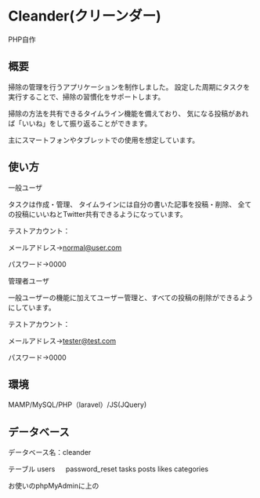 # Cleander(クリーンダー)
PHP自作

## 概要
掃除の管理を行うアプリケーションを制作しました。
設定した周期にタスクを実行することで、掃除の習慣化をサポートします。

掃除の方法を共有できるタイムライン機能を備えており、
気になる投稿があれば「いいね」をして振り返ることができます。

主にスマートフォンやタブレットでの使用を想定しています。

## 使い方
一般ユーザ

タスクは作成・管理、
タイムラインには自分の書いた記事を投稿・削除、
全ての投稿にいいねとTwitter共有できるようになっています。

テストアカウント：

メールアドレス→normal@user.com

パスワード→0000

管理者ユーザ

一般ユーザーの機能に加えてユーザー管理と、すべての投稿の削除ができるようにしています。

テストアカウント：

メールアドレス→tester@test.com

パスワード→0000

## 環境
MAMP/MySQL/PHP（laravel）/JS(JQuery)


## データベース

データベース名：cleander 

テーブル
    users
　    password_reset
    tasks
    posts
    likes
    categories

お使いのphpMyAdminに上の
